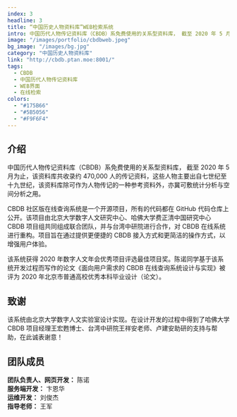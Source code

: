 ```yaml
---
index: 3
headline: 3
title: “中国历史人物资料库”WEB检索系统
intro: 中国历代人物传记资料库（CBDB）系免费使用的关系型资料库， 截至 2020 年 5 月为止，该资料库共收录约 470,000 人的传记资料，这些人物主要出自七世纪至十九世纪，该资料库除可作为人物传记的一种参考资料外，亦冀可敷统计分析与空间分析之用。
image: "/images/portfolio/cbdbweb.jpeg"
bg_image: "/images/bg.jpg"
category: "中国历史人物资料库"
link: "http://cbdb.ptan.moe:8001/"
tags:
  - CBDB
  - 中国历代人物传记资料库
  - WEB界面
  - 在线检索
colors:
  - "#175B66"
  - "#5B5056"
  - "#F9F6F4"
---
```


## 介绍

中国历代人物传记资料库（CBDB）系免费使用的关系型资料库， 截至 2020 年 5 月为止，该资料库共收录约 470,000 人的传记资料，这些人物主要出自七世纪至十九世纪，该资料库除可作为人物传记的一种参考资料外，亦冀可敷统计分析与空间分析之用。

CBDB 社区版在线查询系统是一个开源项目，所有的代码都在 GitHub 代码仓库上公开。该项目由北京大学数字人文研究中心、哈佛大学费正清中国研究中心 CBDB 项目组共同组成联合团队，并与台湾中研院进行合作，对 CBDB 在线系统进行重构。项目旨在通过提供更便捷的 CBDB 接入方式和更简洁的操作方式，以增强用户体验。

该系统获得 2020 年数字人文年会优秀项目评选最佳项目奖。陈诺同学基于该系统开发过程而写作的论文《面向用户需求的 CBDB 在线查询系统设计与实现》被评为 2020 年北京市普通高校优秀本科毕业设计（论文）。

## 致谢

该系统由北京大学数字人文实验室设计实现。在设计开发的过程中得到了哈佛大学 CBDB 项目经理王宏甦博士、台湾中研院王祥安老师、卢建安助研的支持与帮助，在此诚表谢意！

## 团队成员

**团队负责人、网页开发：** 陈诺  
**服务端开发：** 卞恩华  
**运维开发：** 刘俊杰  
**指导老师：** 王军
